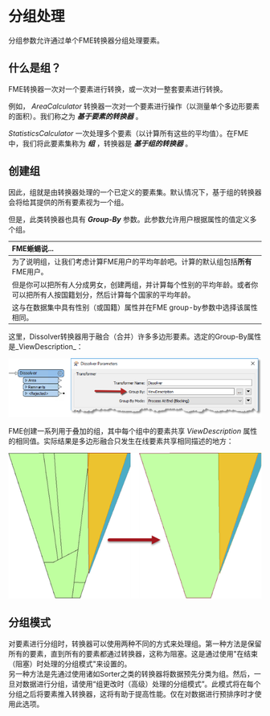 # 分组处理

分组参数允许通过单个FME转换器分组处理要素。

## 什么是组？

FME转换器一次对一个要素进行转换，或一次对一整套要素进行转换。

例如， _AreaCalculator_ 转换器一次对一个要素进行操作（以测量单个多边形要素的面积）。我们称之为 _**基于要素的转换器**_ 。

 _StatisticsCalculator_ 一次处理多个要素（以计算所有这些的平均值）。在FME中，我们将此要素集称为 _**组**_ ，转换器是 _**基于组的转换器**_ 。

## 创建组

因此，组就是由转换器处理的一个已定义的要素集。默认情况下，基于组的转换器会将给其提供的所有要素视为一个组。

但是，此类转换器也具有 _**Group-By**_ 参数。此参数允许用户根据属性的值定义多个组。

|  FME蜥蜴说... |
| :--- |
|  为了说明组，让我们考虑计算FME用户的平均年龄吧。计算的默认组包括**所有** FME用户。 |
|  但是你可以把所有人分成男女，创建两组，并计算每个性别的平均年龄。或者你可以把所有人按国籍划分，然后计算每个国家的平均年龄。 |
|  这与在数据集中具有性别（或国籍）属性并在FME group-by参数中选择该属性相同。 |

这里，Dissolver转换器用于融合（合并）许多多边形要素。选定的Group-By属性是_ViewDescription_：

![](./Images/Img2.035.GroupByParameter.png)

FME创建一系列用于叠加的组，其中每个组中的要素共享 _ViewDescription_ 属性的相同值。实际结果是多边形融合只发生在线要素共享相同描述的地方：

![](./Images/Img2.035b.GroupByResults.png)

## 分组模式 ##

对要素进行分组时，转换器可以使用两种不同的方式来处理组。第一种方法是保留所有的要素，直到所有的要素都通过转换器，这称为阻塞。这是通过使用"在结束（阻塞）时处理的分组模式"来设置的。<br>
另一种方法是先通过使用诸如Sorter之类的转换器将数据预先分类为组。然后，一旦对数据进行分组，请使用“组更改时（高级）处理的分组模式”。此模式将在每个分组之后将要素推入转换器，这将有助于提高性能。仅在对数据进行预排序时才使用此选项。
